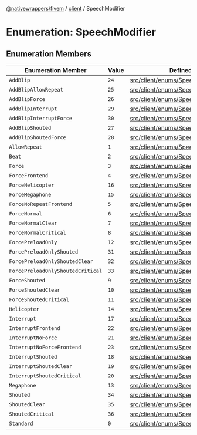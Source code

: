 [@nativewrappers/fivem](../../README.md) / [client](../README.md) / SpeechModifier

# Enumeration: SpeechModifier

## Enumeration Members

| Enumeration Member | Value | Defined in |
| ------ | ------ | ------ |
| `AddBlip` | `24` | [src/client/enums/SpeechModifier.ts:26](https://github.com/nativewrappers/fivem/blob/d67d9a693907da5ce83f118218b601ceb38a88bc/src/client/enums/SpeechModifier.ts#L26) |
| `AddBlipAllowRepeat` | `25` | [src/client/enums/SpeechModifier.ts:27](https://github.com/nativewrappers/fivem/blob/d67d9a693907da5ce83f118218b601ceb38a88bc/src/client/enums/SpeechModifier.ts#L27) |
| `AddBlipForce` | `26` | [src/client/enums/SpeechModifier.ts:28](https://github.com/nativewrappers/fivem/blob/d67d9a693907da5ce83f118218b601ceb38a88bc/src/client/enums/SpeechModifier.ts#L28) |
| `AddBlipInterrupt` | `29` | [src/client/enums/SpeechModifier.ts:31](https://github.com/nativewrappers/fivem/blob/d67d9a693907da5ce83f118218b601ceb38a88bc/src/client/enums/SpeechModifier.ts#L31) |
| `AddBlipInterruptForce` | `30` | [src/client/enums/SpeechModifier.ts:32](https://github.com/nativewrappers/fivem/blob/d67d9a693907da5ce83f118218b601ceb38a88bc/src/client/enums/SpeechModifier.ts#L32) |
| `AddBlipShouted` | `27` | [src/client/enums/SpeechModifier.ts:29](https://github.com/nativewrappers/fivem/blob/d67d9a693907da5ce83f118218b601ceb38a88bc/src/client/enums/SpeechModifier.ts#L29) |
| `AddBlipShoutedForce` | `28` | [src/client/enums/SpeechModifier.ts:30](https://github.com/nativewrappers/fivem/blob/d67d9a693907da5ce83f118218b601ceb38a88bc/src/client/enums/SpeechModifier.ts#L30) |
| `AllowRepeat` | `1` | [src/client/enums/SpeechModifier.ts:3](https://github.com/nativewrappers/fivem/blob/d67d9a693907da5ce83f118218b601ceb38a88bc/src/client/enums/SpeechModifier.ts#L3) |
| `Beat` | `2` | [src/client/enums/SpeechModifier.ts:4](https://github.com/nativewrappers/fivem/blob/d67d9a693907da5ce83f118218b601ceb38a88bc/src/client/enums/SpeechModifier.ts#L4) |
| `Force` | `3` | [src/client/enums/SpeechModifier.ts:5](https://github.com/nativewrappers/fivem/blob/d67d9a693907da5ce83f118218b601ceb38a88bc/src/client/enums/SpeechModifier.ts#L5) |
| `ForceFrontend` | `4` | [src/client/enums/SpeechModifier.ts:6](https://github.com/nativewrappers/fivem/blob/d67d9a693907da5ce83f118218b601ceb38a88bc/src/client/enums/SpeechModifier.ts#L6) |
| `ForceHelicopter` | `16` | [src/client/enums/SpeechModifier.ts:18](https://github.com/nativewrappers/fivem/blob/d67d9a693907da5ce83f118218b601ceb38a88bc/src/client/enums/SpeechModifier.ts#L18) |
| `ForceMegaphone` | `15` | [src/client/enums/SpeechModifier.ts:17](https://github.com/nativewrappers/fivem/blob/d67d9a693907da5ce83f118218b601ceb38a88bc/src/client/enums/SpeechModifier.ts#L17) |
| `ForceNoRepeatFrontend` | `5` | [src/client/enums/SpeechModifier.ts:7](https://github.com/nativewrappers/fivem/blob/d67d9a693907da5ce83f118218b601ceb38a88bc/src/client/enums/SpeechModifier.ts#L7) |
| `ForceNormal` | `6` | [src/client/enums/SpeechModifier.ts:8](https://github.com/nativewrappers/fivem/blob/d67d9a693907da5ce83f118218b601ceb38a88bc/src/client/enums/SpeechModifier.ts#L8) |
| `ForceNormalClear` | `7` | [src/client/enums/SpeechModifier.ts:9](https://github.com/nativewrappers/fivem/blob/d67d9a693907da5ce83f118218b601ceb38a88bc/src/client/enums/SpeechModifier.ts#L9) |
| `ForceNormalCritical` | `8` | [src/client/enums/SpeechModifier.ts:10](https://github.com/nativewrappers/fivem/blob/d67d9a693907da5ce83f118218b601ceb38a88bc/src/client/enums/SpeechModifier.ts#L10) |
| `ForcePreloadOnly` | `12` | [src/client/enums/SpeechModifier.ts:14](https://github.com/nativewrappers/fivem/blob/d67d9a693907da5ce83f118218b601ceb38a88bc/src/client/enums/SpeechModifier.ts#L14) |
| `ForcePreloadOnlyShouted` | `31` | [src/client/enums/SpeechModifier.ts:33](https://github.com/nativewrappers/fivem/blob/d67d9a693907da5ce83f118218b601ceb38a88bc/src/client/enums/SpeechModifier.ts#L33) |
| `ForcePreloadOnlyShoutedClear` | `32` | [src/client/enums/SpeechModifier.ts:34](https://github.com/nativewrappers/fivem/blob/d67d9a693907da5ce83f118218b601ceb38a88bc/src/client/enums/SpeechModifier.ts#L34) |
| `ForcePreloadOnlyShoutedCritical` | `33` | [src/client/enums/SpeechModifier.ts:35](https://github.com/nativewrappers/fivem/blob/d67d9a693907da5ce83f118218b601ceb38a88bc/src/client/enums/SpeechModifier.ts#L35) |
| `ForceShouted` | `9` | [src/client/enums/SpeechModifier.ts:11](https://github.com/nativewrappers/fivem/blob/d67d9a693907da5ce83f118218b601ceb38a88bc/src/client/enums/SpeechModifier.ts#L11) |
| `ForceShoutedClear` | `10` | [src/client/enums/SpeechModifier.ts:12](https://github.com/nativewrappers/fivem/blob/d67d9a693907da5ce83f118218b601ceb38a88bc/src/client/enums/SpeechModifier.ts#L12) |
| `ForceShoutedCritical` | `11` | [src/client/enums/SpeechModifier.ts:13](https://github.com/nativewrappers/fivem/blob/d67d9a693907da5ce83f118218b601ceb38a88bc/src/client/enums/SpeechModifier.ts#L13) |
| `Helicopter` | `14` | [src/client/enums/SpeechModifier.ts:16](https://github.com/nativewrappers/fivem/blob/d67d9a693907da5ce83f118218b601ceb38a88bc/src/client/enums/SpeechModifier.ts#L16) |
| `Interrupt` | `17` | [src/client/enums/SpeechModifier.ts:19](https://github.com/nativewrappers/fivem/blob/d67d9a693907da5ce83f118218b601ceb38a88bc/src/client/enums/SpeechModifier.ts#L19) |
| `InterruptFrontend` | `22` | [src/client/enums/SpeechModifier.ts:24](https://github.com/nativewrappers/fivem/blob/d67d9a693907da5ce83f118218b601ceb38a88bc/src/client/enums/SpeechModifier.ts#L24) |
| `InterruptNoForce` | `21` | [src/client/enums/SpeechModifier.ts:23](https://github.com/nativewrappers/fivem/blob/d67d9a693907da5ce83f118218b601ceb38a88bc/src/client/enums/SpeechModifier.ts#L23) |
| `InterruptNoForceFrontend` | `23` | [src/client/enums/SpeechModifier.ts:25](https://github.com/nativewrappers/fivem/blob/d67d9a693907da5ce83f118218b601ceb38a88bc/src/client/enums/SpeechModifier.ts#L25) |
| `InterruptShouted` | `18` | [src/client/enums/SpeechModifier.ts:20](https://github.com/nativewrappers/fivem/blob/d67d9a693907da5ce83f118218b601ceb38a88bc/src/client/enums/SpeechModifier.ts#L20) |
| `InterruptShoutedClear` | `19` | [src/client/enums/SpeechModifier.ts:21](https://github.com/nativewrappers/fivem/blob/d67d9a693907da5ce83f118218b601ceb38a88bc/src/client/enums/SpeechModifier.ts#L21) |
| `InterruptShoutedCritical` | `20` | [src/client/enums/SpeechModifier.ts:22](https://github.com/nativewrappers/fivem/blob/d67d9a693907da5ce83f118218b601ceb38a88bc/src/client/enums/SpeechModifier.ts#L22) |
| `Megaphone` | `13` | [src/client/enums/SpeechModifier.ts:15](https://github.com/nativewrappers/fivem/blob/d67d9a693907da5ce83f118218b601ceb38a88bc/src/client/enums/SpeechModifier.ts#L15) |
| `Shouted` | `34` | [src/client/enums/SpeechModifier.ts:36](https://github.com/nativewrappers/fivem/blob/d67d9a693907da5ce83f118218b601ceb38a88bc/src/client/enums/SpeechModifier.ts#L36) |
| `ShoutedClear` | `35` | [src/client/enums/SpeechModifier.ts:37](https://github.com/nativewrappers/fivem/blob/d67d9a693907da5ce83f118218b601ceb38a88bc/src/client/enums/SpeechModifier.ts#L37) |
| `ShoutedCritical` | `36` | [src/client/enums/SpeechModifier.ts:38](https://github.com/nativewrappers/fivem/blob/d67d9a693907da5ce83f118218b601ceb38a88bc/src/client/enums/SpeechModifier.ts#L38) |
| `Standard` | `0` | [src/client/enums/SpeechModifier.ts:2](https://github.com/nativewrappers/fivem/blob/d67d9a693907da5ce83f118218b601ceb38a88bc/src/client/enums/SpeechModifier.ts#L2) |
